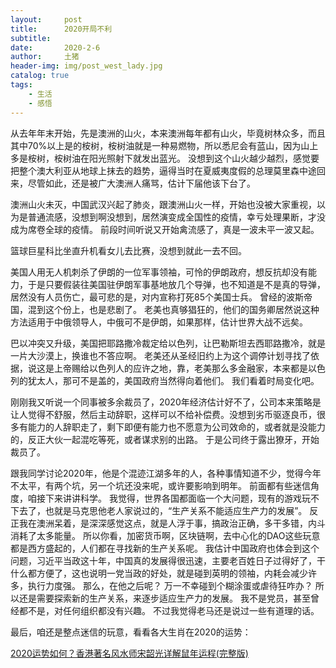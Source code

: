 ```yaml
---
layout:     post
title:      2020开局不利
subtitle:   
date:       2020-2-6
author:     土猪
header-img: img/post_west_lady.jpg
catalog: true
tags:
    - 生活
    - 感悟
---
```



从去年年末开始，先是澳洲的山火，本来澳洲每年都有山火，毕竟树林众多，而且其中70%以上是的桉树，桉树油就是一种易燃物，所以悉尼会有蓝山，因为山上多是桉树，桉树油在阳光照射下就发出蓝光。 没想到这个山火越少越烈，感觉要把整个澳大利亚从地球上抹去的趋势，逼得当时在夏威夷度假的总理莫里森中途回来，尽管如此，还是被广大澳洲人痛骂，估计下届他该下台了。 



澳洲山火未灭，中国武汉兴起了肺炎，跟澳洲山火一样，开始也没被大家重视，以为是普通流感，没想到啊没想到，居然演变成全国性的疫情，幸亏处理果断，才没成为席卷全球的疫情。 前段时间听说又开始禽流感了，真是一波未平一波又起。



篮球巨星科比坐直升机看女儿去比赛，没想到就此一去不回。 



美国人用无人机刺杀了伊朗的一位军事领袖，可怜的伊朗政府，想反抗却没有能力，于是只要假装往美国驻伊朗军事基地放几个导弹，也不知道是不是真的导弹，居然没有人员伤亡，最可悲的是，对内宣称打死85个美国士兵。 曾经的波斯帝国，混到这个份上，也是悲剧了。 老美也真够猖狂的，他们的国务卿居然说这种方法适用于中俄领导人，中俄可不是伊朗，如果那样，估计世界大战不远矣。


巴以冲突又升级，美国把耶路撒冷裁定给以色列，让巴勒斯坦去西耶路撒冷，就是一片大沙漠上，换谁也不答应啊。 老美还从圣经旧约上为这个调停计划寻找了依据，说这是上帝赐给以色列人的应许之地，靠，老美那么多金融家，本来都是以色列的犹太人，那可不是盖的，美国政府当然得向着他们。 我们看着时局变化吧。



刚刚我又听说一个同事被多余裁员了，2020年经济估计好不了，公司本来策略是让人觉得不舒服，然后主动辞职，这样可以不给补偿费。没想到劣币驱逐良币，很多有能力的人辞职走了，剩下即便有能力也不愿意为公司效命的，或者就是没能力的，反正大伙一起混吃等死，或者谋求别的出路。 于是公司终于露出獠牙，开始裁员了。



跟我同学讨论2020年，他是个混迹江湖多年的人，各种事情知道不少，觉得今年不太平，有两个坑，另一个坑还没来呢，或许要影响到明年。 前面都有些迷信角度，咱接下来讲讲科学。 我觉得，世界各国都面临一个大问题，现有的游戏玩不下去了，也就是马克思他老人家说过的，“生产关系不能适应生产力的发展”。 反正我在澳洲呆着，是深深感觉这点，就是人浮于事，搞政治正确，多干多错，内斗消耗了太多能量。 所以你看，加密货币啊，区块链啊，去中心化的DAO这些玩意都是西方盛起的，人们都在寻找新的生产关系呢。 我估计中国政府也体会到这个问题，习近平当政这十年，中国真的发展得很迅速，主要老百姓日子过得好了，干什么都方便了，这也说明一党当政的好处，就是碰到英明的领袖，内耗会减少许多，执行力度强。 那么，在他之后呢？ 万一不幸碰到个糊涂蛋或虐待狂咋办？ 所以还是需要探索新的生产关系，来逐步适应生产力的发展。 我不是党员，甚至曾经都不是，对任何组织都没有兴趣。 不过我觉得老马还是说过一些有道理的话。  



最后，咱还是整点迷信的玩意，看看各大生肖在2020的运势：

[2020运势如何？香港著名风水师宋韶光详解鼠年运程(完整版)](https://mp.weixin.qq.com/s/QCpjrbmxstGQbShq7P6Bow)